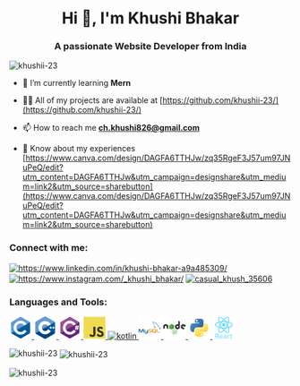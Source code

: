 <h1 align="center">Hi 👋, I'm Khushi Bhakar</h1>
<h3 align="center">A passionate Website Developer from India</h3>

<p align="left"> <img src="https://komarev.com/ghpvc/?username=khushii-23&label=Profile%20views&color=0e75b6&style=flat" alt="khushii-23" /> </p>

- 🌱 I’m currently learning **Mern**

- 👨‍💻 All of my projects are available at [https://github.com/khushii-23/](https://github.com/khushii-23/)

- 📫 How to reach me **ch.khushi826@gmail.com**

- 📄 Know about my experiences [https://www.canva.com/design/DAGFA6TTHJw/zq35RgeF3J57um97JNuPeQ/edit?utm_content=DAGFA6TTHJw&utm_campaign=designshare&utm_medium=link2&utm_source=sharebutton](https://www.canva.com/design/DAGFA6TTHJw/zq35RgeF3J57um97JNuPeQ/edit?utm_content=DAGFA6TTHJw&utm_campaign=designshare&utm_medium=link2&utm_source=sharebutton)

<h3 align="left">Connect with me:</h3>
<p align="left">
<a href="https://linkedin.com/in/https://www.linkedin.com/in/khushi-bhakar-a9a485309/" target="blank"><img align="center" src="https://raw.githubusercontent.com/rahuldkjain/github-profile-readme-generator/master/src/images/icons/Social/linked-in-alt.svg" alt="https://www.linkedin.com/in/khushi-bhakar-a9a485309/" height="30" width="40" /></a>
<a href="https://instagram.com/https://www.instagram.com/_khushi_bhakar/" target="blank"><img align="center" src="https://raw.githubusercontent.com/rahuldkjain/github-profile-readme-generator/master/src/images/icons/Social/instagram.svg" alt="https://www.instagram.com/_khushi_bhakar/" height="30" width="40" /></a>
<a href="https://discord.gg/casual_khush_35606" target="blank"><img align="center" src="https://raw.githubusercontent.com/rahuldkjain/github-profile-readme-generator/master/src/images/icons/Social/discord.svg" alt="casual_khush_35606" height="30" width="40" /></a>
</p>

<h3 align="left">Languages and Tools:</h3>
<p align="left"> <a href="https://www.cprogramming.com/" target="_blank" rel="noreferrer"> <img src="https://raw.githubusercontent.com/devicons/devicon/master/icons/c/c-original.svg" alt="c" width="40" height="40"/> </a> <a href="https://www.w3schools.com/cpp/" target="_blank" rel="noreferrer"> <img src="https://raw.githubusercontent.com/devicons/devicon/master/icons/cplusplus/cplusplus-original.svg" alt="cplusplus" width="40" height="40"/> </a> <a href="https://www.w3schools.com/cs/" target="_blank" rel="noreferrer"> <img src="https://raw.githubusercontent.com/devicons/devicon/master/icons/csharp/csharp-original.svg" alt="csharp" width="40" height="40"/> </a> <a href="https://developer.mozilla.org/en-US/docs/Web/JavaScript" target="_blank" rel="noreferrer"> <img src="https://raw.githubusercontent.com/devicons/devicon/master/icons/javascript/javascript-original.svg" alt="javascript" width="40" height="40"/> </a> <a href="https://kotlinlang.org" target="_blank" rel="noreferrer"> <img src="https://www.vectorlogo.zone/logos/kotlinlang/kotlinlang-icon.svg" alt="kotlin" width="40" height="40"/> </a> <a href="https://www.mysql.com/" target="_blank" rel="noreferrer"> <img src="https://raw.githubusercontent.com/devicons/devicon/master/icons/mysql/mysql-original-wordmark.svg" alt="mysql" width="40" height="40"/> </a> <a href="https://nodejs.org" target="_blank" rel="noreferrer"> <img src="https://raw.githubusercontent.com/devicons/devicon/master/icons/nodejs/nodejs-original-wordmark.svg" alt="nodejs" width="40" height="40"/> </a> <a href="https://www.python.org" target="_blank" rel="noreferrer"> <img src="https://raw.githubusercontent.com/devicons/devicon/master/icons/python/python-original.svg" alt="python" width="40" height="40"/> </a> <a href="https://reactjs.org/" target="_blank" rel="noreferrer"> <img src="https://raw.githubusercontent.com/devicons/devicon/master/icons/react/react-original-wordmark.svg" alt="react" width="40" height="40"/> </a> </p>

<p><img align="left" src="https://github-readme-stats.vercel.app/api/top-langs?username=khushii-23&show_icons=true&locale=en&layout=compact" alt="khushii-23" /></p>

<p>&nbsp;<img align="center" src="https://github-readme-stats.vercel.app/api?username=khushii-23&show_icons=true&locale=en" alt="khushii-23" /></p>

<p><img align="center" src="https://github-readme-streak-stats.herokuapp.com/?user=khushii-23&" alt="khushii-23" /></p>
